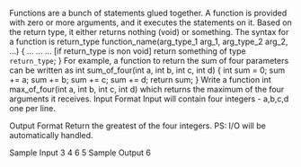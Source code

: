 Functions are a bunch of statements glued together. A function is provided with zero or more arguments, and it executes the statements on it. Based on the return type, it either returns nothing (void) or something.
The syntax for a function is
return_type function_name(arg_type_1 arg_1, arg_type_2 arg_2, ...) {
    ...
    ...
    ...
    [if return_type is non void]
        return something of type `return_type`;
}
For example, a function to return the sum of four parameters can be written as
int sum_of_four(int a, int b, int c, int d) {
    int sum = 0;
    sum += a;
    sum += b;
    sum += c;
    sum += d;
    return sum;
}
Write a function int max_of_four(int a, int b, int c, int d) which returns the maximum of the four arguments it receives.
Input Format
Input will contain four integers - a,b,c,d one per line.

Output Format
Return the greatest of the four integers.
PS: I/O will be automatically handled.

Sample Input
3
4
6
5
Sample Output
6